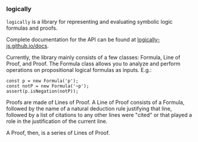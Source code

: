 ### logically

`logically` is a library for representing and evaluating symbolic logic
formulas and proofs.

Complete documentation for the API can be found at <a href="logically-js.github.io/docs">logically-js.github.io/docs</a>.

Currently, the library mainly consists of a few classes: Formula, Line of
Proof, and Proof. The Formula class allows you to analyze and perform
operations on propositional logical formulas as inputs. E.g.:

```
const p = new Formula('p');
const notP = new Formula('~p');
assert(p.isNegation(notP));
```

Proofs are made of Lines of Proof. A Line of Proof consists of a Formula,
followed by the name of a natural deduction rule justifying that line, followed
by a list of citations to any other lines were "cited" or that played a role in
the justification of the current line.

A Proof, then, is a series of Lines of Proof.
